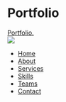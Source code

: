 # Portfolio
<!DOCTYPE html>
<html lang="en">
<head>
    <meta charset="UTF-8">
    <meta name="viewport" content="width=device-width, initial-scale=1.0">
    <title>Personal Portfolio</title>
    <link rel="stylesheet" href="style.css">
    <script src="https://kit.fontawesome.com/a076d05399.js" crossorigin="anonymous"></script>
</head>
<body>
    <nav class="navbar">
        <div class="max-width">
            <div class="logo"><a href='#'>Portfo<span>lio.</span></a></div>
            <img src="img/Technology.jpg" class="Technology">
            <ul class="menu">
                <li><a href="#">Home</a></li>
                <li><a href="#">About</a></li>
                <li><a href="#">Services</a></li>
                <li><a href="#">Skills</a></li>
                <li><a href="#">Teams</a></li>
                <li><a href="#">Contact</a></li>
            </ul>
        </div>
    </nav>

</body>
</html>
